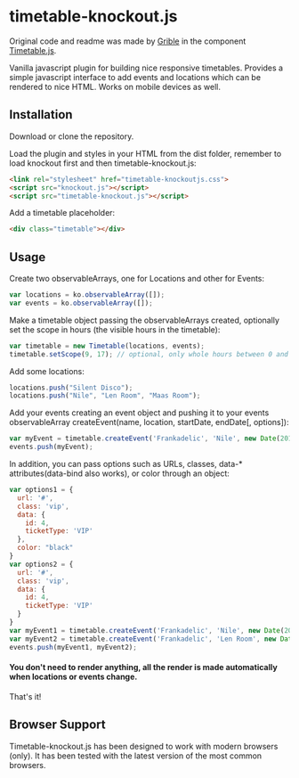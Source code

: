 # timetable-knockout.js
Original code and readme was made by [Grible](https://github.com/Grible) in the component [Timetable.js](https://github.com/Grible/timetable.js).

Vanilla javascript plugin for building nice responsive timetables. Provides a simple javascript interface to add events and locations which can be rendered to nice HTML. Works on mobile devices as well.

## Installation
Download or clone the repository.

Load the plugin and styles in your HTML from the dist folder, remember to load knockout first and then timetable-knockout.js:
```html
<link rel="stylesheet" href="timetable-knockoutjs.css">
<script src="knockout.js"></script>
<script src="timetable-knockout.js"></script>
```
Add a timetable placeholder:
```html
<div class="timetable"></div>
```
## Usage

Create two observableArrays, one for Locations and other for Events:

```javascript
var locations = ko.observableArray([]);
var events = ko.observableArray([]);
```
Make a timetable object passing the observableArrays created, optionally set the scope in hours (the visible hours in the timetable):

```javascript
var timetable = new Timetable(locations, events);
timetable.setScope(9, 17); // optional, only whole hours between 0 and 23
```

Add some locations:
```javascript
locations.push("Silent Disco");
locations.push("Nile", "Len Room", "Maas Room");
```

Add your events creating an event object and pushing it to your events observableArray createEvent(name, location, startDate, endDate[, options]):
```javascript
var myEvent = timetable.createEvent('Frankadelic', 'Nile', new Date(2017,12,12,13,55), new Date(2017,12,12,20,30));
events.push(myEvent);
```

In addition, you can pass options such as URLs, classes, data-* attributes(data-bind also works), or color through an object:
```javascript
var options1 = {
  url: '#',
  class: 'vip',
  data: {
    id: 4,
    ticketType: 'VIP'
  },
  color: "black"
}
var options2 = {
  url: '#',
  class: 'vip',
  data: {
    id: 4,
    ticketType: 'VIP'
  }
}
var myEvent1 = timetable.createEvent('Frankadelic', 'Nile', new Date(2017,12,12,13,55), new Date(2017,12,12,20,30), options1);
var myEvent2 = timetable.createEvent('Frankadelic', 'Len Room', new Date(2017,12,12,13,55), new Date(2017,12,12,20,30), options2);
events.push(myEvent1, myEvent2);
```
#### You don't need to render anything, all the render is made automatically when locations or events change.

That's it!

## Browser Support
Timetable-knockout.js has been designed to work with modern browsers (only). It has been tested with the latest version of the most common browsers.
